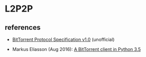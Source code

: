 # L2P2P

## references

* [BitTorrent Protocol Specification v1.0](https://wiki.theory.org/index.php/BitTorrentSpecification) (unofficial)

* Markus Eliasson (Aug 2016): [A BitTorrent client in Python 3.5](https://markuseliasson.se/article/bittorrent-in-python/)